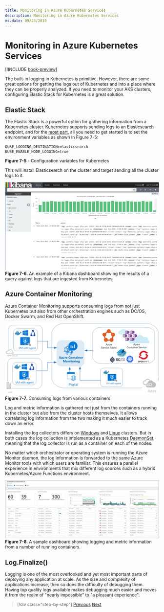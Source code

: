 ```yaml
---
title: Monitoring in Azure Kubernetes Services
description: Monitoring in Azure Kubernetes Services
ms.date: 09/23/2019
---
```

# Monitoring in Azure Kubernetes Services

[!INCLUDE [book-preview](../../../includes/book-preview.md)]

The built-in logging in Kubernetes is primitive. However, there are some great options for getting the logs out of Kubernetes and into a place where they can be properly analyzed. If you need to monitor your AKS clusters, configuring Elastic Stack for Kubernetes is a great solution.

## Elastic Stack

The Elastic Stack is a powerful option for gathering information from a Kubernetes cluster. Kubernetes supports sending logs to an Elasticsearch endpoint, and for the [most part](https://kubernetes.io/docs/tasks/debug-application-cluster/logging-elasticsearch-kibana/), all you need to get started is to set the environment variables as shown in Figure 7-5:

```kubernetes
KUBE_LOGGING_DESTINATION=elasticsearch
KUBE_ENABLE_NODE_LOGGING=true
```

**Figure 7-5** - Configuration variables for Kubernetes

This will install Elasticsearch on the cluster and target sending all the cluster logs to it.

![An example of a Kibana dashboard showing the results of a query against logs ingested from Kubernetes](./media/kibana-dashboard.png)
**Figure 7-6**. An example of a Kibana dashboard showing the results of a query against logs that are ingested from Kubernetes

## Azure Container Monitoring

Azure Container Monitoring supports consuming logs from not just Kubernetes but also from other orchestration engines such as DC/OS, Docker Swarm, and Red Hat OpenShift.

![Consuming logs from various containers](./media/containers-diagram.png)
**Figure 7-7**.  Consuming logs from various containers

Log and metric information is gathered not just from the containers running in the cluster but also from the cluster hosts themselves. It allows correlating log information from the two making it much easier to track down an error.

Installing the log collectors differs on [Windows](/azure/azure-monitor/insights/containers#configure-a-log-analytics-windows-agent-for-kubernetes) and [Linux](/azure/azure-monitor/insights/containers#configure-a-log-analytics-linux-agent-for-kubernetes)
 clusters. But in both cases the log collection is implemented as a Kubernetes [DaemonSet](https://kubernetes.io/docs/concepts/workloads/controllers/daemonset/), meaning that the log collector is run as a container on each of the nodes.

No matter which orchestrator or operating system is running the Azure Monitor daemon, the log information is forwarded to the same Azure Monitor tools with which users are familiar. This ensures a parallel experience in environments that mix different log sources such as a hybrid Kubernetes/Azure Functions environment.

![A sample dashboard showing logging and metric information from a number of running containers.](./media/containers-dashboard.png)
**Figure 7-8**. A sample dashboard showing logging and metric information from a number of running containers.

## Log.Finalize()

Logging is one of the most overlooked and yet most important parts of deploying any application at scale. As the size and complexity of applications increase, then so does the difficulty of debugging them. Having top quality logs available makes debugging much easier and moves it from the realm of "nearly impossible" to "a pleasant experience".

>[!div class="step-by-step"]
>[Previous](logging-with-elastic-stack.md)
>[Next](azure-monitor.md)
